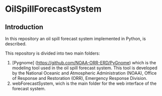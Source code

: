 # OilSpillForecastSystem

## Introduction

In this repository an oil spill forecast system implemented in Python, is described. 

This repository is divided into two main folders:
 1) [Pygnome] (https://github.com/NOAA-ORR-ERD/PyGnome) which is the modeling tool used in the oil spill forecast system. This tool is developed by the National Oceanic and Atmospheric Administration (NOAA), Office of Response and Restoration (ORR), Emergency Response Division. 
2) webForecastSystem, wich is the main folder for the web interface of the forecast system.
